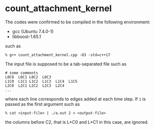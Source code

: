 # count_attachment_kernel

The codes were confirmed to be compiled in the following environment:
* gcc (Ubuntu 7.4.0-1)
* libboost-1.65.1

such as
```
% g++ count_attachment_kernel.cpp -O3 -std=c++17
```

The input file is supposed to be a tab-separated file such as
```
# some comments
L0C0  L0C1 L0C2  L0C3
L1C0  L1C1 L1C2  L1C3  L1C4  L1C5
L2C0  L2C1 L2C2  L2C3  L2C4
...
```
where each line corresponds to edges added at each time step.
If `1` is passed as the first argument such as
```
% cat <input-file> | ./a.out 2 > <output-file>
```
the columns before C2, that is L\*C0 and L\*C1 in this case, are ignored.
